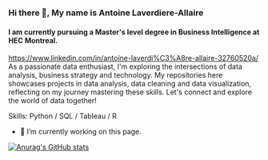 ### Hi there 👋, My name is Antoine Laverdiere-Allaire
#### I am currently pursuing a Master's level degree in Business Intelligence at HEC Montreal.
https://www.linkedin.com/in/antoine-laverdi%C3%A8re-allaire-32760520a/
As a passionate data enthusiast, I'm exploring the intersections of data analysis, business strategy and technology. My repositories here showcases projects in data analysis, data cleaning and data visualization, reflecting on my journey mastering these skills. Let's connect and explore the world of data together!

Skills: Python / SQL / Tableau / R

- 🔭 I’m currently working on this page. 

[![Anurag's GitHub stats](https://github-readme-stats.vercel.app/api?username=antoinela65)](https://github.com/anuraghazra/github-readme-stats)
